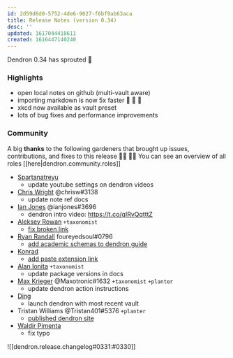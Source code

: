 ```yaml
---
id: 2d59d6d0-5752-4de6-9027-f6bf9ab63aca
title: Release Notes (version 0.34)
desc: ''
updated: 1617044418611
created: 1616447140240
---
```



Dendron 0.34 has sprouted  🌱

### Highlights
- open local notes on github (multi-vault aware)
- importing markdown is now 5x faster 🚀 🚀 🚀
- xkcd now available as vault preset
- lots of bug fixes and performance improvements

### Community

A big **thanks** to the following gardeners that brought up issues, contributions, and fixes to this release :man_farmer: :woman_farmer: 
You can see an overview of all roles [[here|dendron.community.roles]]

- [Spartanatreyu](https://github.com/spartanatreyu)
  - update youtube settings on dendron videos
- [Chris Wright](https://github.com/caw) @chrisw#3138 
  - update note ref docs
- [Ian Jones](https://github.com/theianjones) @ianjones#3696 
  - dendron intro video: <https://t.co/qIRvQqtttZ>
- [Aleksey Rowan](https://github.com/aleksey-rowan) `+taxonomist`
  - [fix broken link](https://github.com/dendronhq/dendron-site/pull/71)
- [Ryan Randall](https://github.com/ryan-p-randall) foureyedsoul#0796 
  - [add academic schemas to dendron guide](https://github.com/dendronhq/dendron-site/pull/72)
- [Konrad](https://github.com/Konkrad)
  - [add paste extension link](https://github.com/dendronhq/dendron-site/pull/69)
- [Alan Ionita](https://github.com/alanionita) `+taxonomist`
  - update package versions in docs
- [Max Krieger](https://github.com/maxkrieger) @Maxotronic#1632 `+taxonomist` `+planter`
  - update dendron action instructions
- [Ding](https://github.com/Ding-Fan)
  - launch dendron with most recent vault
- Tristan Williams @Tristan401#5376  `+planter`
  - [published dendron site](https://tristan401-2000.github.io/tristan-working-notes-dendron/)
- [Waldir Pimenta](https://github.com/waldyrious)
  - fix typo

![[dendron.release.changelog#0331:#0330]]